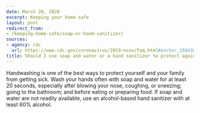 ```yaml
---
date: March 20, 2020
excerpt: Keeping your home safe
layout: post
redirect_from:
- /keeping-home-safe/soap-or-hand-sanitizer/
sources:
- agency: cdc
  url: https://www.cdc.gov/coronavirus/2019-ncov/faq.html#anchor_1584388242595
title: Should I use soap and water or a hand sanitizer to protect against COVID-19?
---
```


Handwashing is one of the best ways to protect yourself and your family from getting sick. Wash your hands often with soap and water for at least 20 seconds, especially after blowing your nose, coughing, or sneezing; going to the bathroom; and before eating or preparing food. If soap and water are not readily available, use an alcohol-based hand sanitizer with at least 60% alcohol.